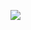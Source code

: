 <a href="https://codeclimate.com/github/drobovik135/MRPO_LR1/maintainability"><img src="https://api.codeclimate.com/v1/badges/bb0f860d5a07fb9cc1dc/maintainability" /></a>
